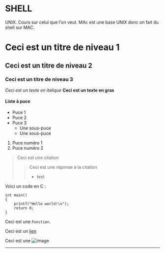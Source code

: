 # SHELL

UNIX. Cours sur celui que l'on veut. MAc est une base UNIX donc on fait du shell sur MAC. 

# Ceci est un titre de niveau 1
## Ceci est un titre de niveau 2
### Ceci est un titre de niveau 3


*Ceci est un texte en italique*
**Ceci est un texte en gras**

#### Liste à puce ####

* Puce 1
* Puce 2
* Puce 3 
    * Une sous-puce
    * Une sous-puce

1. Puce numéro 1
2. Puce numéro 2

> Ceci est une citation
>> Ceci est une réponse à la citation
>> 
>> * test 


Voici un code en C :

    int main()
    {
        printf("Hello world!\n");
        return 0;
    }

Ceci est une `Fonction`.

Ceci est un [lien](http://www.google.fr)

Ceci est une ![image](oliviamoreau/Desktop/test.jpg)


---------
